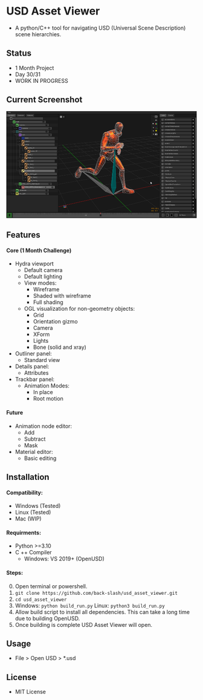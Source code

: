 # USD Asset Viewer
- A python/C++ tool for navigating USD (Universal Scene Description) scene hierarchies.

## Status
- 1 Month Project
- Day 30/31
- WORK IN PROGRESS

## Current Screenshot
![USD Asset Viewer WIP Screenshot](docs/current_wip.png)

## Features

#### Core (1 Month Challenge)
- Hydra viewport
    - Default camera
    - Default lighting
    - View modes:
        - Wireframe
        - Shaded with wireframe
        - Full shading
    - OGL visualization for non-geometry objects:
        - Grid
        - Orientation gizmo
        - Camera
        - XForm
        - Lights
        - Bone (solid and xray)
- Outliner panel:
    - Standard view
- Details panel:
    - Attributes
- Trackbar panel:
    - Animation Modes:
        - In place
        - Root motion

#### Future
- Animation node editor:
    - Add
    - Subtract
    - Mask
- Material editor:
    - Basic editing


## Installation
#### Compatibility:
- Windows (Tested)
- Linux (Tested)
- Mac (WIP)
#### Requirments:
- Python >=3.10
- C ++ Compiler
    - Windows: VS 2019+ (OpenUSD)


#### Steps:
0) Open terminal or powershell.
1) `git clone https://github.com/back-slash/usd_asset_viewer.git`
2) `cd usd_asset_viewer`
3) Windows: `python build_run.py` Linux: `python3 build_run.py`
4) Allow build script to install all dependencies. This can take a long time due to building OpenUSD.
5) Once building is complete USD Asset Viewer will open.


## Usage
- File > Open USD > *.usd


## License
- MIT License
